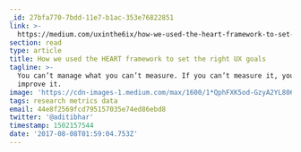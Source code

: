 ```yaml
---
_id: 27bfa770-7bdd-11e7-b1ac-353e76822851
link: >-
  https://medium.com/uxinthe6ix/how-we-used-the-heart-framework-to-set-the-right-ux-goals-4454df39db94
section: read
type: article
title: How we used the HEART framework to set the right UX goals
tagline: >-
  You can’t manage what you can’t measure. If you can’t measure it, you can’t
  improve it.
image: 'https://cdn-images-1.medium.com/max/1600/1*QphFXK5od-GzyA2YL806oQ.png'
tags: research metrics data
email: 44e8f2569fcd795157035e74ed86ebd8
twitter: '@aditibhar'
timestamp: 1502157544
date: '2017-08-08T01:59:04.753Z'
---
```

